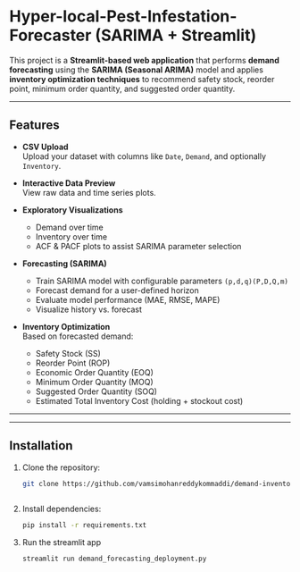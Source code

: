 # Hyper-local-Pest-Infestation-Forecaster (SARIMA + Streamlit)

This project is a **Streamlit-based web application** that performs **demand forecasting** using the **SARIMA (Seasonal ARIMA)** model and applies **inventory optimization techniques** to recommend safety stock, reorder point, minimum order quantity, and suggested order quantity.

---

## Features

- **CSV Upload**  
  Upload your dataset with columns like `Date`, `Demand`, and optionally `Inventory`.

- **Interactive Data Preview**  
  View raw data and time series plots.

- **Exploratory Visualizations**  
  - Demand over time  
  - Inventory over time  
  - ACF & PACF plots to assist SARIMA parameter selection  

- **Forecasting (SARIMA)**  
  - Train SARIMA model with configurable parameters `(p,d,q)(P,D,Q,m)`  
  - Forecast demand for a user-defined horizon  
  - Evaluate model performance (MAE, RMSE, MAPE)  
  - Visualize history vs. forecast  

- **Inventory Optimization**  
  Based on forecasted demand:  
  - Safety Stock (SS)  
  - Reorder Point (ROP)  
  - Economic Order Quantity (EOQ)  
  - Minimum Order Quantity (MOQ)  
  - Suggested Order Quantity (SOQ)  
  - Estimated Total Inventory Cost (holding + stockout cost)  

---


---

## Installation

1. Clone the repository:
   ```bash
   git clone https://github.com/vamsimohanreddykommaddi/demand-inventory-forecasting.git
  
2. Install dependencies:
   ```bash
   pip install -r requirements.txt
3. Run the streamlit app
   ```bash
   streamlit run demand_forecasting_deployment.py





